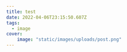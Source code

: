 ```yaml
---
title: test
date: 2022-04-06T23:15:50.607Z
tags:
  - image
cover:
    image: "static/images/uploads/post.png"
---
```

